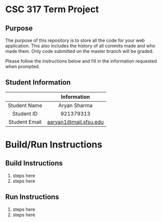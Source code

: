 # CSC 317 Term Project

## Purpose

The purpose of this repository is to store all the code for your web application. This also includes the history of all commits made and who made them. Only code submitted on the master branch will be graded.

Please follow the instructions below and fill in the information requested when prompted.

## Student Information

|               | Information   |
|:-------------:|:-------------:|
| Student Name  | Aryan Sharma    |
| Student ID    | 921379313       |
| Student Email | aaryan1@mail.sfsu.edu  |



# Build/Run Instructions

## Build Instructions
1. steps here
2. steps here

## Run Instructions
1. steps here
2. steps here 